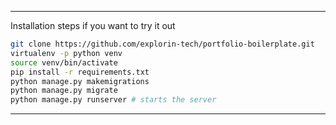 ____
Installation steps if you want to try it out

```bash
git clone https://github.com/explorin-tech/portfolio-boilerplate.git
virtualenv -p python venv
source venv/bin/activate
pip install -r requirements.txt
python manage.py makemigrations
python manage.py migrate
python manage.py runserver # starts the server
```
---